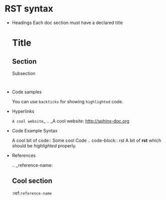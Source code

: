 # RST syntax


- Headings
Each doc section must have a declared title 

    Title
    =====

    Section
    -------

    Subsection
    ~~~~~~~~~~


- Code samples

    You can use ``backticks`` for showing ``highlighted`` code.


- Hyperlinks

    `A cool website`_
    .. _A cool website: http://sphinx-doc.org


- Code Example Syntax

    A cool bit of code::
    Some cool Code
    .. code-block:: rst
    A bit of **rst** which should be *highlighted* properly.


- References

    .. _reference-name:

    Cool section
    ------------
    :ref:`reference-name`

